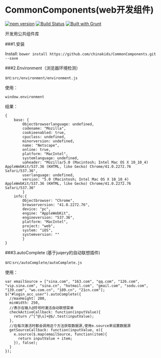 # CommonComponents(web开发组件)


[![npm version](https://badge.fury.io/js/engine.io.svg)](http://badge.fury.io/js/engine.io)
[![Build Status](https://travis-ci.org/chinakids/CommonComponents.svg?branch=master)](https://travis-ci.org/chinakids/CommonComponents)
[![Built with Grunt](https://cdn.gruntjs.com/builtwith.png)](http://gruntjs.com/)

开发用公共组件库

###1.安装

Install: `bower install https://github.com/chinakids/CommonComponents.git --save`


###2.Environment（浏览器环境检测）

src:`src/environment/environment.js`



使用：

	window.environment

结果：

	{
		base: {
			Objectbrowserlanguage: undefined,
			codename: "Mozilla",
			cookieenabled: true,
			cpuclass: undefined,
			minorversion: undefined,
			name: "Netscape",
			online: true,
			platform: "MacIntel",
			systemlanguage: undefined,
			uaheader: "Mozilla/5.0 (Macintosh; Intel Mac OS X 10_10_4) AppleWebKit/537.36 (KHTML, like Gecko) Chrome/41.0.2272.76 Safari/537.36",
			userlanguage: undefined,
			version: "5.0 (Macintosh; Intel Mac OS X 10_10_4) AppleWebKit/537.36 (KHTML, like Gecko) Chrome/41.0.2272.76 Safari/537.36"
			}
		info:{
			Objectbrowser: "Chrome",
			browserversion: "41.0.2272.76",
			device: "pc",
			engine: "AppleWebKit",
			engineversion: "537.36",
			platform: "MacIntel",
			project: "web",
			system: "iOS",
			systemversion: ""
			}
	}


###3.autoComplete (基于juqery的自动联想插件)

src:`src/autoComplete/autoComplete.js`

使用：
	
	var emailSource = ["sina.com", "163.com", "qq.com", "126.com", "vip.sina.com", "sina.cn", "hotmail.com", "gmail.com", "sodu.com", "139.com", "wo.com.cn", "189.cn", "21cn.com"];
	$("#login_acc_user").autoComplete({
      //maxHeight: 200,
      minWidth: 250,
	  //表示在输入@符号时激活自动联想菜单
	  checkActiveCallback: function(inputValue){
	    return /^[^@\s]+@$/.test(inputValue);
	  },
	  //在每次激活时都会调用这个方法获取数据源,使用e.source来设置数据源
	  getSourceCallback: function(inputValue, e){
	    e.source($.map(emailSource, function(item){
	      return inputValue + item;
	    }), false);
	  }
	});

	
